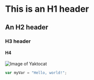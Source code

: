 # This is an H1 header
## An H2 header
### H3 header
#### H4

![Image of Yaktocat](https://octodex.github.com/images/yaktocat.png)

``` javascript
var myVar = "Hello, world!";
```
